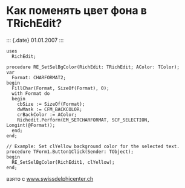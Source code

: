 Как поменять цвет фона в TRichEdit?
===================================

::: {.date}
01.01.2007
:::

    uses
      RichEdit;
     
    procedure RE_SetSelBgColor(RichEdit: TRichEdit; AColor: TColor);
    var
      Format: CHARFORMAT2;
    begin
      FillChar(Format, SizeOf(Format), 0);
      with Format do
      begin
        cbSize := SizeOf(Format);
        dwMask := CFM_BACKCOLOR;
        crBackColor := AColor;
        Richedit.Perform(EM_SETCHARFORMAT, SCF_SELECTION, Longint(@Format));
      end;
    end;
     
    // Example: Set clYellow background color for the selected text.
    procedure TForm1.Button1Click(Sender: TObject);
    begin
      RE_SetSelBgColor(RichEdit1, clYellow);
    end;

взято с www.swissdelphicenter.ch
